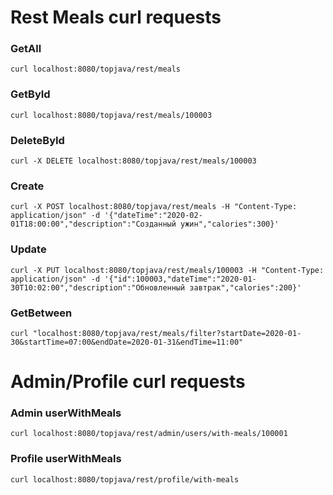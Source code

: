 # Rest Meals curl requests

### GetAll
`curl localhost:8080/topjava/rest/meals`
### GetById
`curl localhost:8080/topjava/rest/meals/100003`
### DeleteById
`curl -X DELETE localhost:8080/topjava/rest/meals/100003`
### Create
`curl -X POST localhost:8080/topjava/rest/meals -H "Content-Type: application/json" -d '{"dateTime":"2020-02-01T18:00:00","description":"Созданный ужин","calories":300}'`
### Update
`curl -X PUT localhost:8080/topjava/rest/meals/100003 -H "Content-Type: application/json" -d '{"id":100003,"dateTime":"2020-01-30T10:02:00","description":"Обновленный завтрак","calories":200}'`
### GetBetween
`curl "localhost:8080/topjava/rest/meals/filter?startDate=2020-01-30&startTime=07:00&endDate=2020-01-31&endTime=11:00"`

# Admin/Profile curl requests
### Admin userWithMeals
`curl localhost:8080/topjava/rest/admin/users/with-meals/100001`
### Profile userWithMeals
`curl localhost:8080/topjava/rest/profile/with-meals`
